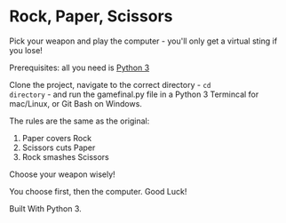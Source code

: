 # Rock, Paper, Scissors

Pick your weapon and play the computer - you'll only get a virtual sting if you lose!

Prerequisites: all you need is [Python 3](https://www.python.org/download/releases/3.0)

Clone the project, navigate to the correct directory - <code>cd directory</code> - and run the gamefinal.py file in a Python 3 Termincal for mac/Linux, or Git Bash on Windows.

The rules are the same as the original:
1. Paper covers Rock
2. Scissors cuts Paper
3. Rock smashes Scissors

Choose your weapon wisely!

You choose first, then the computer. Good Luck!

Built With Python 3.
